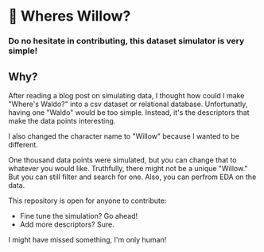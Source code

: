 # 🔎 Wheres Willow?

### Do no hesitate in contributing, this dataset simulator is very simple! 

## Why?

After reading a blog post on simulating data, I thought how could I make "Where's Waldo?" into a csv dataset or relational database. Unfortunatly, having one "Waldo" would be too simple. Instead, it's the descriptors that make the data points interesting.

I also changed the character name to "Willow" because I wanted to be different.

One thousand data points were simulated, but you can change that to whatever you would like.
Truthfully, there might not be a unique "Willow." But you can still filter and search for one. Also, you can perfrom EDA on the data.

This repository is open for anyone  to contribute:
- Fine tune the simulation? Go ahead!
- Add more descriptors? Sure.

 I might have missed something, I'm only human!
